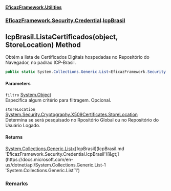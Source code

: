 #### [EficazFramework.Utilities](EficazFramework_Utilities.md 'EficazFramework.Utilities')
### [EficazFramework.Security.Credential](EficazFramework_Utilities.md#EficazFramework_Security_Credential 'EficazFramework.Security.Credential').[IcpBrasil](IcpBrasil.md 'EficazFramework.Security.Credential.IcpBrasil')
## IcpBrasil.ListaCertificados(object, StoreLocation) Method
Obtém a lista de Certificados Digitais hospedadas no Repositório do Navegador, no padrao ICP-Brasil.  
```csharp
public static System.Collections.Generic.List<EficazFramework.Security.Credential.IcpBrasil> ListaCertificados(object filtro, System.Security.Cryptography.X509Certificates.StoreLocation storeLocation);
```
#### Parameters
<a name='EficazFramework_Security_Credential_IcpBrasil_ListaCertificados(object_System_Security_Cryptography_X509Certificates_StoreLocation)_filtro'></a>
`filtro` [System.Object](https://docs.microsoft.com/en-us/dotnet/api/System.Object 'System.Object')  
Especifica algum critério para filtragem. Opcional.
  
<a name='EficazFramework_Security_Credential_IcpBrasil_ListaCertificados(object_System_Security_Cryptography_X509Certificates_StoreLocation)_storeLocation'></a>
`storeLocation` [System.Security.Cryptography.X509Certificates.StoreLocation](https://docs.microsoft.com/en-us/dotnet/api/System.Security.Cryptography.X509Certificates.StoreLocation 'System.Security.Cryptography.X509Certificates.StoreLocation')  
Determina se será pesquisado no Rpositório Global ou no Repositório do Usuário Logado.
  
#### Returns
[System.Collections.Generic.List&lt;](https://docs.microsoft.com/en-us/dotnet/api/System.Collections.Generic.List-1 'System.Collections.Generic.List`1')[IcpBrasil](IcpBrasil.md 'EficazFramework.Security.Credential.IcpBrasil')[&gt;](https://docs.microsoft.com/en-us/dotnet/api/System.Collections.Generic.List-1 'System.Collections.Generic.List`1')  
### Remarks
